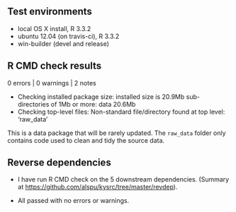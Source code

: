 ## Test environments
* local OS X install, R 3.3.2
* ubuntu 12.04 (on travis-ci), R 3.3.2
* win-builder (devel and release)

## R CMD check results

0 errors | 0 warnings | 2 notes

* Checking installed package size:
  installed size is 20.9Mb
  sub-directories of 1Mb or more:
    data  20.6Mb
* Checking top-level files:
  Non-standard file/directory found at top level:
  ‘raw_data’

This is a data package that will be rarely updated. The `raw_data` folder only contains code used to clean and tidy the source data.

## Reverse dependencies

* I have run R CMD check on the 5 downstream dependencies.
  (Summary at https://github.com/alspu/kysrc/tree/master/revdep).

* All passed with no errors or warnings.
